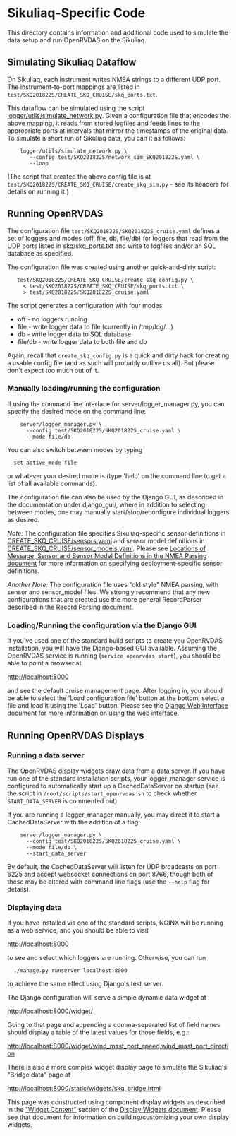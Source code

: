 # Sikuliaq-Specific Code

This directory contains information and additional code used to
simulate the data setup and run OpenRVDAS on the Sikuliaq.

## Simulating Sikuliaq Dataflow

On Sikuliaq, each instrument writes NMEA strings to a different UDP
port. The instrument-to-port mappings are listed in
``test/SKQ201822S/CREATE_SKQ_CRUISE/skq_ports.txt``.

This dataflow can be simulated using the script
[logger/utils/simulate_network.py](../../logger/utils/simulate_network.py). Given a configuration file that encodes the above mapping, it
reads from stored logfiles and feeds lines to the appropriate ports at
intervals that mirror the timestamps of the original data. To simulate
a short run of Sikuliaq data, you can it as follows:

```
    logger/utils/simulate_network.py \
       --config test/SKQ201822S/network_sim_SKQ201822S.yaml \
       --loop
```

(The script that created the above config file is at
``test/SKQ201822S/CREATE_SKQ_CRUISE/create_skq_sim.py`` - see its
headers for details on running it.)

## Running OpenRVDAS

The configuration file `test/SKQ201822S/SKQ201822S_cruise.yaml`
defines a set of loggers and modes (off, file, db, file/db) for
loggers that read from the UDP ports listed in skq/skq_ports.txt and
write to logfiles and/or an SQL database as specified.

The configuration file was created using another quick-and-dirty script:

```
   test/SKQ201822S/CREATE_SKQ_CRUISE/create_skq_config.py \
     < test/SKQ201822S/CREATE_SKQ_CRUISE/skq_ports.txt \
     > test/SKQ201822S/SKQ201822S_cruise.yaml
```

The script generates a configuration with four modes:

  - off - no loggers running
  - file - write logger data to file (currently in /tmp/log/...)
  - db - write logger data to SQL database
  - file/db - write logger data to both file and db

Again, recall that `create_skq_config.py` is a quick and dirty hack for
creating a usable config file (and as such will probably outlive us
all). But please don't expect too much out of it.

### Manually loading/running the configuration

If using the command line interface for server/logger_manager.py,
you can specify the desired mode on the command line:

```
    server/logger_manager.py \
      --config test/SKQ201822S/SKQ201822S_cruise.yaml \
      --mode file/db
```

You can also switch between modes by typing

```
  set_active_mode file
```

or whatever your desired mode is (type 'help' on the command line to get a list of all available commands).

The configuration file can also be used by the Django GUI, as
described in the documentation under django_gui/, where in addition to
selecting between modes, one may manually start/stop/reconfigure
individual loggers as desired.

*Note:* The configuration file specifies Sikuliaq-specific sensor
definitions in [CREATE\_SKQ\_CRUISE/sensors.yaml](CREATE_SKQ_CRUISE/sensors.yaml) and sensor model definitions
in [CREATE\_SKQ\_CRUISE/sensor_models.yaml](CREATE_SKQ_CRUISE/sensor_models.yaml). Please see [Locations of Message,
Sensor and Sensor Model Definitions in the NMEA Parsing
document](../../docs/nmea_parser.md#locations-of-message-sensor-and-sensor-model-definitions)
for more information on specifying deployment-specific sensor
definitions.

*Another Note:* The configuration file uses "old style" NMEA parsing, with sensor and sensor_model files. We strongly recommend that any new configurations that are created use the more general RecordParser described in the [Record Parsing document](../../docs/parsing).

### Loading/Running the configuration via the Django GUI

If you've used one of the standard build scripts to create you
OpenRVDAS installation, you will have the Django-based GUI
available. Assuming the OpenRVDAS service is running (```service
openrvdas start```), you should be able to point a browser at

   [http://localhost:8000](http://localhost:8000)

and see the default cruise management page. After logging in, you
should be able to select the 'Load configuration file' button at the
bottom, select a file and load it using the 'Load' button. Please see
the [Django Web Interface](../../docs/django_interface.md) document
for more information on using the web interface.

## Running OpenRVDAS Displays

### Running a data server

The OpenRVDAS display widgets draw data from a data server. If you
have run one of the standard installation scripts, your logger_manager
service is configured to automatically start up a CachedDataServer on
startup (see the script in ``/root/scripts/start_openrvdas.sh`` to
check whether ``START_DATA_SERVER`` is commented out).

If you are running a logger_manager manually, you may direct it to start a CachedDataServer with the addition of a flag:

```
    server/logger_manager.py \
      --config test/SKQ201822S/SKQ201822S_cruise.yaml \
      --mode file/db \
      --start_data_server
```
By default, the CachedDataServer will listen for UDP broadcasts on
port 6225 and accept websocket connections on port 8766, though both
of these may be altered with command line flags (use the ``--help``
flag for details).

### Displaying data

If you have installed via one of the standard scripts, NGINX will be
running as a web service, and you should be able to visit

   [http://localhost:8000](http://localhost:8000)

to see and select which loggers are running. Otherwise, you can run

```
  ./manage.py runserver localhost:8000
```
to achieve the same effect using Django's test server.

The Django configuration will serve a simple dynamic data widget at

   [http://localhost:8000/widget/](http://localhost:8000/widget/)

Going to that page and appending a comma-separated list of field names should display a table of the latest values for those fields, e.g.:

   [http://localhost:8000/widget/wind\_mast\_port\_speed,wind_mast\_port\_direction](http://localhost:8000/widget/wind_mast_port_speed,wind_mast_port_direction)

There is also a more complex widget display page to simulate the Sikuliaq's "Bridge data" page at

   [http://localhost:8000/static/widgets/skq\_bridge.html](http://localhost:8000/static/widgets/skq_bridge.html)

This page was constructed using component display widgets as described in the ["Widget Content"](../docs/display_widgets.md#widget-content) section of the [Display Widgets document](docs/display_widgets.md). Please see that document for information on building/customizing your own display widgets.
